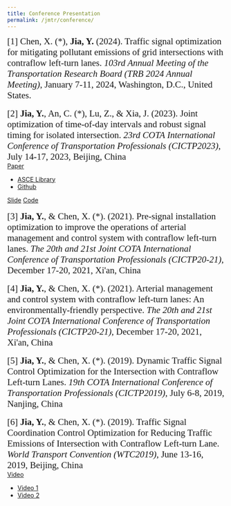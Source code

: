 ```yaml
---
title: Conference Presentation
permalink: /jmtr/conference/
---
```


<style>
.intro{
font-family:times;
font-size:21px;
}
</style>

<div class="intro">
[1] Chen, X. (*), <b>Jia, Y.</b> (2024). Traffic signal optimization for mitigating pollutant emissions of grid intersections with contraflow
left-turn lanes. <i>103rd Annual Meeting of the Transportation
Research Board (TRB 2024 Annual Meeting)</i>, January 7-11, 2024, Washington, D.C., United States.
</div>
<br>

<div class="intro">
[2] <b>Jia, Y.</b>, An, C. (*), Lu, Z., & Xia, J. (2023). Joint optimization of time-of-day intervals and robust signal timing for isolated intersection. <i>23rd COTA International Conference of Transportation Professionals (CICTP2023)</i>, July 14-17, 2023, Beijing, China
</div>

<div class="btn-toolbar" role="toolbar">
<div class="btn-group">
  <a href="#" class="btn btn-primary active" aria-pressed="true">Paper</a>
  <a href="#" class="btn btn-primary active dropdown-toggle" data-toggle="dropdown"><span class="caret"></span></a>
  <ul class="dropdown-menu">
    <li><a href="https://ascelibrary.org/doi/10.1061/9780784484869.214">ASCE Library</a></li>
    <li><a href="https://yunqing-jia.github.io/Jerland/assets/JMTR_2204Paper.pdf">Github</a></li>
  </ul>
</div>
<a href="https://yunqing-jia.github.io/Jerland/jmtr/JMTR_2204S.pdf" class="btn btn-success active" aria-pressed="true">Slide</a>
<a href="https://github.com/Yunqing-Jia/JMTR_2204C" class="btn btn-info active" aria-pressed="true">Code</a>
</div>

<br>
<div class="intro">
[3] <b>Jia, Y.</b>, & Chen, X. (*). (2021). Pre-signal installation optimization to improve the operations of arterial management and control system with contraflow left-turn lanes. <i>The 20th and 21st Joint COTA International Conference of Transportation Professionals (CICTP20-21)</i>, December 17-20, 2021, Xi'an, China
</div>
<br>
<div class="intro">
[4] <b>Jia, Y.</b>, & Chen, X. (*). (2021). Arterial management and control system with contraflow left-turn lanes: An environmentally-friendly perspective. <i>The 20th and 21st Joint COTA International Conference of Transportation Professionals (CICTP20-21)</i>, December 17-20, 2021, Xi'an, China
</div>
<br>
<div class="intro">
[5] <b>Jia, Y.</b>, & Chen, X. (*). (2019). Dynamic Traffic Signal Control Optimization for the Intersection with Contraflow Left-turn Lanes. <i>19th COTA International Conference of Transportation Professionals (CICTP2019)</i>, July 6-8, 2019, Nanjing, China
</div>
<br>
<div class="intro">
[6] <b>Jia, Y.</b>, & Chen, X. (*). (2019). Traffic Signal Coordination Control Optimization for Reducing Traffic Emissions of Intersection with Contraflow Left-turn Lane. <i>World Transport Convention (WTC2019)</i>, June 13-16, 2019, Beijing, China
</div>
<div class="btn-toolbar" role="toolbar">
<div class="btn-group">
  <a href="#" class="btn btn-warning active" aria-pressed="true">Video</a>
  <a href="#" class="btn btn-warning active dropdown-toggle" data-toggle="dropdown"><span class="caret"></span></a>
  <ul class="dropdown-menu">
    <li><a href="https://yunqing-jia.github.io/Jerland/assets/JMTR_2019V1.mp4">Video 1</a></li>
    <li><a href="https://yunqing-jia.github.io/Jerland/assets/JMTR_2019V2.mp4">Video 2</a></li>
  </ul>
</div>
</div>

